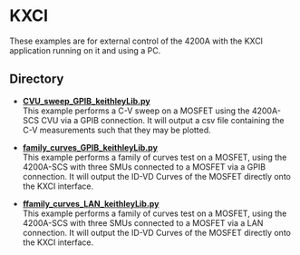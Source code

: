 # KXCI

These examples are for external control of the 4200A with the KXCI application running on it and using a PC.

## Directory

* **[CVU_sweep_GPIB_keithleyLib.py](./CVU_sweep_GPIB_keithleyLib.py/)**  
This example performs a C-V sweep on a MOSFET using the 4200A-SCS CVU via a GPIB connection. It will output a csv file containing the C-V measurements such that they may be plotted.

* **[family_curves_GPIB_keithleyLib.py](./family_curves_GPIB_keithleyLib.py/)**  
This example performs a family of curves test on a MOSFET, using the 4200A-SCS with three SMUs connected to a MOSFET via a GPIB connection. It will output the ID-VD Curves of the MOSFET directly onto the KXCI interface. 

* **[ffamily_curves_LAN_keithleyLib.py](./family_curves_LAN_keithleyLib.py/)**  
This example performs a family of curves test on a MOSFET, using the 4200A-SCS with three SMUs connected to a MOSFET via a LAN connection. It will output the ID-VD Curves of the MOSFET directly onto the KXCI interface. 
